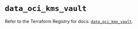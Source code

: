 # `data_oci_kms_vault`

Refer to the Terraform Registry for docs: [`data_oci_kms_vault`](https://registry.terraform.io/providers/hashicorp/oci/7.19.0/docs/data-sources/kms_vault).
